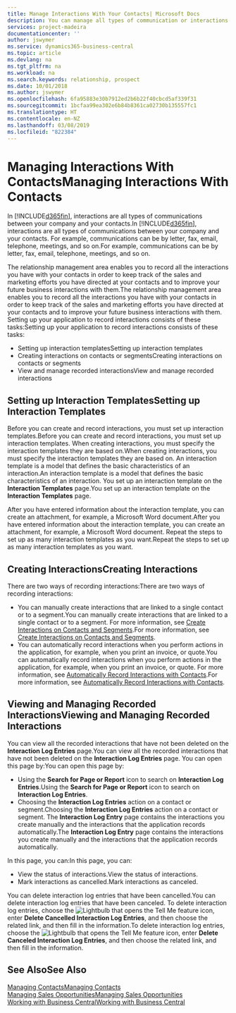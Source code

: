 ```yaml
---
title: Manage Interactions With Your Contacts| Microsoft Docs
description: You can manage all types of communication or interactions between your company and your contacts, for example, letters, phone calls, meetings, and so on.
services: project-madeira
documentationcenter: ''
author: jswymer
ms.service: dynamics365-business-central
ms.topic: article
ms.devlang: na
ms.tgt_pltfrm: na
ms.workload: na
ms.search.keywords: relationship, prospect
ms.date: 10/01/2018
ms.author: jswymer
ms.openlocfilehash: 6fa95883e30b7912ed2b6b22f40cbcd5af339f31
ms.sourcegitcommit: 1bcfaa99ea302e6b84b8361ca02730b135557fc1
ms.translationtype: HT
ms.contentlocale: en-NZ
ms.lasthandoff: 03/08/2019
ms.locfileid: "822384"
---
```

# <a name="managing-interactions-with-contacts"></a><span data-ttu-id="78fdf-103">Managing Interactions With Contacts</span><span class="sxs-lookup"><span data-stu-id="78fdf-103">Managing Interactions With Contacts</span></span>
<span data-ttu-id="78fdf-104">In [!INCLUDE[d365fin](includes/d365fin_md.md)], interactions are all types of communications between your company and your contacts.</span><span class="sxs-lookup"><span data-stu-id="78fdf-104">In [!INCLUDE[d365fin](includes/d365fin_md.md)], interactions are all types of communications between your company and your contacts.</span></span> <span data-ttu-id="78fdf-105">For example, communications can be by letter, fax, email, telephone, meetings, and so on.</span><span class="sxs-lookup"><span data-stu-id="78fdf-105">For example, communications can be by letter, fax, email, telephone, meetings, and so on.</span></span>

<span data-ttu-id="78fdf-106">The relationship management area enables you to record all the interactions you have with your contacts in order to keep track of the sales and marketing efforts you have directed at your contacts and to improve your future business interactions with them.</span><span class="sxs-lookup"><span data-stu-id="78fdf-106">The relationship management area enables you to record all the interactions you have with your contacts in order to keep track of the sales and marketing efforts you have directed at your contacts and to improve your future business interactions with them.</span></span> <span data-ttu-id="78fdf-107">Setting up your application to record interactions consists of these tasks:</span><span class="sxs-lookup"><span data-stu-id="78fdf-107">Setting up your application to record interactions consists of these tasks:</span></span>

* <span data-ttu-id="78fdf-108">Setting up interaction templates</span><span class="sxs-lookup"><span data-stu-id="78fdf-108">Setting up interaction templates</span></span>  
* <span data-ttu-id="78fdf-109">Creating interactions on contacts or segments</span><span class="sxs-lookup"><span data-stu-id="78fdf-109">Creating interactions on contacts or segments</span></span>  
* <span data-ttu-id="78fdf-110">View and manage recorded interactions</span><span class="sxs-lookup"><span data-stu-id="78fdf-110">View and manage recorded interactions</span></span>  

##  <a name="setting-up-interaction-templates"></a><span data-ttu-id="78fdf-111">Setting up Interaction Templates</span><span class="sxs-lookup"><span data-stu-id="78fdf-111">Setting up Interaction Templates</span></span>
<span data-ttu-id="78fdf-112">Before you can create and record interactions, you must set up interaction templates.</span><span class="sxs-lookup"><span data-stu-id="78fdf-112">Before you can create and record interactions, you must set up interaction templates.</span></span> <span data-ttu-id="78fdf-113">When creating interactions, you must specify the interaction templates they are based on.</span><span class="sxs-lookup"><span data-stu-id="78fdf-113">When creating interactions, you must specify the interaction templates they are based on.</span></span> <span data-ttu-id="78fdf-114">An interaction template is a model that defines the basic characteristics of an interaction.</span><span class="sxs-lookup"><span data-stu-id="78fdf-114">An interaction template is a model that defines the basic characteristics of an interaction.</span></span>
<span data-ttu-id="78fdf-115">You set up an interaction template on the **Interaction Templates** page.</span><span class="sxs-lookup"><span data-stu-id="78fdf-115">You set up an interaction template on the **Interaction Templates** page.</span></span>

<span data-ttu-id="78fdf-116">After you have entered information about the interaction template, you can create an attachment, for example, a Microsoft Word document.</span><span class="sxs-lookup"><span data-stu-id="78fdf-116">After you have entered information about the interaction template, you can create an attachment, for example, a Microsoft Word document.</span></span> <span data-ttu-id="78fdf-117">Repeat the steps to set up as many interaction templates as you want.</span><span class="sxs-lookup"><span data-stu-id="78fdf-117">Repeat the steps to set up as many interaction templates as you want.</span></span>  

## <a name="creating-interactions"></a><span data-ttu-id="78fdf-118">Creating Interactions</span><span class="sxs-lookup"><span data-stu-id="78fdf-118">Creating Interactions</span></span>
<span data-ttu-id="78fdf-119">There are two ways of recording interactions:</span><span class="sxs-lookup"><span data-stu-id="78fdf-119">There are two ways of recording interactions:</span></span>

* <span data-ttu-id="78fdf-120">You can manually create interactions that are linked to a single contact or to a segment.</span><span class="sxs-lookup"><span data-stu-id="78fdf-120">You can manually create interactions that are linked to a single contact or to a segment.</span></span> <span data-ttu-id="78fdf-121">For more information, see [Create Interactions on Contacts and Segments](marketing-how-create-interactions.md).</span><span class="sxs-lookup"><span data-stu-id="78fdf-121">For more information, see [Create Interactions on Contacts and Segments](marketing-how-create-interactions.md).</span></span>  
* <span data-ttu-id="78fdf-122">You can automatically record interactions when you perform actions in the application, for example, when you print an invoice, or quote.</span><span class="sxs-lookup"><span data-stu-id="78fdf-122">You can automatically record interactions when you perform actions in the application, for example, when you print an invoice, or quote.</span></span> <span data-ttu-id="78fdf-123">For more information, see [Automatically Record Interactions with Contacts](marketing-auto-record-interactions.md).</span><span class="sxs-lookup"><span data-stu-id="78fdf-123">For more information, see [Automatically Record Interactions with Contacts](marketing-auto-record-interactions.md).</span></span>

## <a name="viewing-and-managing-recorded-interactions"></a><span data-ttu-id="78fdf-124">Viewing and Managing Recorded Interactions</span><span class="sxs-lookup"><span data-stu-id="78fdf-124">Viewing and Managing Recorded Interactions</span></span>
<span data-ttu-id="78fdf-125">You can view all the recorded interactions that have not been deleted on the **Interaction Log Entries** page.</span><span class="sxs-lookup"><span data-stu-id="78fdf-125">You can view all the recorded interactions that have not been deleted on the **Interaction Log Entries** page.</span></span> <span data-ttu-id="78fdf-126">You can open this page by:</span><span class="sxs-lookup"><span data-stu-id="78fdf-126">You can open this page by:</span></span>

* <span data-ttu-id="78fdf-127">Using the **Search for Page or Report** icon to search on **Interaction Log Entries**.</span><span class="sxs-lookup"><span data-stu-id="78fdf-127">Using the **Search for Page or Report** icon to search on **Interaction Log Entries**.</span></span>
* <span data-ttu-id="78fdf-128">Choosing the **Interaction Log Entries** action on a contact or segment.</span><span class="sxs-lookup"><span data-stu-id="78fdf-128">Choosing the **Interaction Log Entries** action on a contact or segment.</span></span>
  <span data-ttu-id="78fdf-129">The **Interaction Log Entry** page contains the interactions you create manually and the interactions that the application records automatically.</span><span class="sxs-lookup"><span data-stu-id="78fdf-129">The **Interaction Log Entry** page contains the interactions you create manually and the interactions that the application records automatically.</span></span>

<span data-ttu-id="78fdf-130">In this page, you can:</span><span class="sxs-lookup"><span data-stu-id="78fdf-130">In this page, you can:</span></span>

* <span data-ttu-id="78fdf-131">View the status of interactions.</span><span class="sxs-lookup"><span data-stu-id="78fdf-131">View the status of interactions.</span></span>
* <span data-ttu-id="78fdf-132">Mark interactions as cancelled.</span><span class="sxs-lookup"><span data-stu-id="78fdf-132">Mark interactions as canceled.</span></span>

<span data-ttu-id="78fdf-133">You can delete interaction log entries that have been cancelled.</span><span class="sxs-lookup"><span data-stu-id="78fdf-133">You can delete interaction log entries that have been canceled.</span></span> <span data-ttu-id="78fdf-134">To delete interaction log entries, choose the ![Lightbulb that opens the Tell Me feature](media/ui-search/search_small.png "Tell me what you want to do") icon, enter **Delete Cancelled Interaction Log Entries**, and then choose the related link, and then fill in the information.</span><span class="sxs-lookup"><span data-stu-id="78fdf-134">To delete interaction log entries, choose the ![Lightbulb that opens the Tell Me feature](media/ui-search/search_small.png "Tell me what you want to do") icon, enter **Delete Canceled Interaction Log Entries**, and then choose the related link, and then fill in the information.</span></span>

## <a name="see-also"></a><span data-ttu-id="78fdf-135">See Also</span><span class="sxs-lookup"><span data-stu-id="78fdf-135">See Also</span></span>
[<span data-ttu-id="78fdf-136">Managing Contacts</span><span class="sxs-lookup"><span data-stu-id="78fdf-136">Managing Contacts</span></span>](marketing-contacts.md)  
[<span data-ttu-id="78fdf-137">Managing Sales Opportunities</span><span class="sxs-lookup"><span data-stu-id="78fdf-137">Managing Sales Opportunities</span></span>](marketing-manage-sales-opportunities.md)  
[<span data-ttu-id="78fdf-138">Working with Business Central</span><span class="sxs-lookup"><span data-stu-id="78fdf-138">Working with Business Central</span></span>](ui-work-product.md)  
